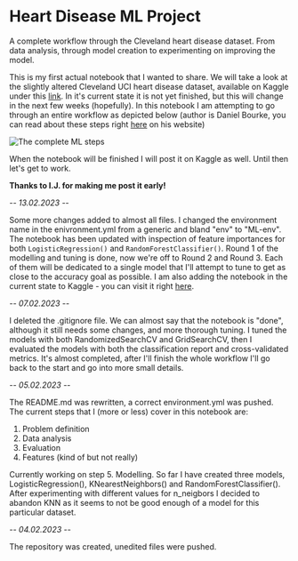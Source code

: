 # Heart Disease ML Project

A complete workflow through the Cleveland heart disease dataset. From data analysis, through model creation to experimenting on improving the model.

This is my first actual notebook that I wanted to share. We will take a look at the slightly altered Cleveland UCI heart disease dataset, available on Kaggle under this <a href="https://www.kaggle.com/datasets/cherngs/heart-disease-cleveland-uci/code?select=heart_cleveland_upload.csv">link</a>. In it's current state it is not yet finished, but this will change in the next few weeks (hopefully). In this notebook I am attempting to go through an entire workflow as depicted below (author is Daniel Bourke, you can read about these steps right <a href="https://www.mrdbourke.com/a-6-step-field-guide-for-building-machine-learning-projects/">here</a> on his website)

<img src="https://cdn-images-1.medium.com/max/2400/1*Gf0bWgr2wst9A1XR5gakLg.png" title="The complete ML steps" />

When the notebook will be finished I will post it on Kaggle as well. Until then let's get to work.

<b>Thanks to I.J. for making me post it early!</b>

<i>-- 13.02.2023 --</i>

Some more changes added to almost all files. I changed the environment name in the enivronment.yml from a generic and bland "env" to "ML-env". The notebook has been updated with inspection of feature importances for both `LogisticRegression()` and `RandomForestClassifier()`. Round 1 of the modelling and tuning is done, now we're off to Round 2 and Round 3. Each of them will be dedicated to a single model that I'll attempt to tune to get as close to the accuracy goal as possible. I am also adding the notebook in the current state to Kaggle - you can visit it right <a href="https://www.kaggle.com/code/aleksanderciesielski/heart-disease-ml-workflow">here</a>.

<i>-- 07.02.2023 --</i>

I deleted the .gitignore file. We can almost say that the notebook is "done", although it still needs some changes, and more thorough tuning. I tuned the models with both RandomizedSearchCV and GridSearchCV, then I evaluated the models with both the classification report and cross-validated metrics. It's almost completed, after I'll finish the whole workflow I'll go back to the start and go into more small details.

<i>-- 05.02.2023 --</i>

The README.md was rewritten, a correct environment.yml was pushed.
The current steps that I (more or less) cover in this notebook are:

1. Problem definition
2. Data analysis
3. Evaluation
4. Features (kind of but not really)

Currently working on step 5. Modelling. So far I have created three models, LogisticRegression(), KNearestNeighbors() and RandomForestClassifier(). After experimenting with different values for n_neigbors I decided to abandon KNN as it seems to not be good enough of a model for this particular dataset.

<i>-- 04.02.2023 --</i>

The repository was created, unedited files were pushed.
